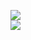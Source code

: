 [![](https://img.shields.io/badge/Made%20With-Github%20Spray-lightgrey.svg?style=for-the-badge&logo=github)](https://github.com/Annihil/github-spray#326)  
[![](https://i.imgur.com/2DrTn0Z.gif)](https://github.com/Annihil/github-spray)